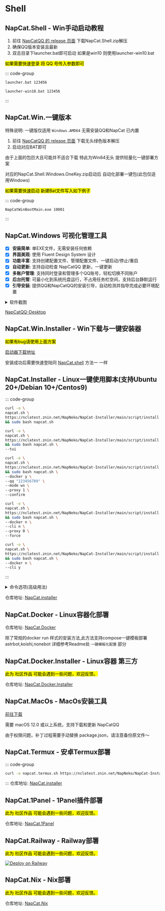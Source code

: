 # Shell

## NapCat.Shell - Win手动启动教程 <Badge type="tip" text="recommend" />

1. 前往 [NapCatQQ 的 release 页面](https://github.com/NapNeko/NapCatQQ/releases) 下载NapCat.Shell.zip解压
2. 确保QQ版本安装且最新
3. 双击目录下launcher.bat即可启动 如果是win10 则使用launcher-win10.bat

<mark>如果需要快速登录 将 QQ 号传入参数即可</mark>

::: code-group
```bash [Windows11.bat]
launcher.bat 123456
```
```bash [Windows10.bat]
launcher-win10.bat 123456
```
:::



## NapCat.Win.一键版本 <Badge type="tip" text="recommend" />
特殊说明: 一键版仅适用 ```Windows.AMD64``` 无需安装QQ和NapCat 已内置

1. 前往 [NapCatQQ 的 release 页面](https://github.com/NapNeko/NapCatQQ/releases) 下载无头绿色版本解压
2. 启动对应BAT即可

由于上面的包巨大且可能并不适合下载 特此为Win64无头 提供轻量化一键部署方案

对应的NapCat.Shell.Windows.OneKey.zip启动后 自动化部署一键包(此包仅适用Windows)

<mark>如果需要快速启动 新建Bat文件写入如下例子</mark>

::: code-group
```bash [quick.bat]
NapCatWinBootMain.exe 10001
```
:::

## NapCat.Windows 可视化管理工具
- [x] **安装简单**: 单EXE文件，无需安装任何依赖  
- [x] **界面美观**: 使用 Fluent Design System 设计  
- [x] **功能丰富**: 支持创建配置文件、管理配置文件、一键启动/停止/重启  
- [x] **自动更新**: 支持自动检查 NapCatQQ 更新，一键更新  
- [x] **多账户管理**: 支持同时登录和管理多个QQ账号，轻松切换不同账户  
- [x] **后台托管**: 可最小化到系统托盘运行，不占用任务栏空间，支持后台静默运行  
- [x] **引导安装**: 提供QQ和NapCatQQ的安装引导，自动检测并指导完成必要环境配置

<details>
  <summary>软件截图</summary>
  
  ![ncd_01.png](/assets/boot/ncd/ncd_01.png)

  ![ncd_02.png](/assets/boot/ncd/ncd_02.png)

  ![ncd_03.png](/assets/boot/ncd/ncd_03.png)

  ![ncd_04.jpg](/assets/boot/ncd/ncd_04.jpg)

  ![ncd_05.jpg](/assets/boot/ncd/ncd_05.jpg)

  ![ncd_06.png](/assets/boot/ncd/ncd_06.png)

  ![ncd_07.png](/assets/boot/ncd/ncd_07.png)

  ![ncd_08.png](/assets/boot/ncd/ncd_08.png)

</details>

[NapCatQQ-Desktop](https://github.com/NapNeko/NapCatQQ-Desktop)

## NapCat.Win.Installer - Win下载与一键安装器 <Badge type="tip" text="normal" />

<mark>如果有bug请使用上面方案</mark>

[启动器下载地址](https://github.com/NapNeko/NapCat-Win-Installer/releases)

安装成功后需要快速登陆同 [NapCat.shell](#napcatshell---win手动启动教程) 方法一 一样

## NapCat.Installer - Linux一键使用脚本(支持Ubuntu 20+/Debian 10+/Centos9)    <Badge type="tip" text="recommend" /> 

::: code-group
```bash [通用安装]
curl -o \
napcat.sh \
https://nclatest.znin.net/NapNeko/NapCat-Installer/main/script/install.sh \
&& sudo bash napcat.sh
```
```bash [可视化安装]
curl -o \
napcat.sh \
https://nclatest.znin.net/NapNeko/NapCat-Installer/main/script/install.sh \
&& sudo bash napcat.sh \
--tui
```
```bash [Docker安装]
curl -o \
napcat.sh \
https://nclatest.znin.net/NapNeko/NapCat-Installer/main/script/install.sh \
&& sudo bash napcat.sh \
--docker y \
--qq "123456789" \
--mode ws \
--proxy 1 \
--confirm
```

```bash [Shell强制重装]
curl -o \
napcat.sh \
https://nclatest.znin.net/NapNeko/NapCat-Installer/main/script/install.sh \
&& sudo bash napcat.sh \
--docker n \
--cli n \
--proxy 0 \
--force
```

```bash [TUI-CLI安装]
curl -o \
napcat.sh \
https://nclatest.znin.net/NapNeko/NapCat-Installer/main/script/install.sh \
&& sudo bash napcat.sh \
--docker n \
--cli y 
```
:::

<details>
  <summary>命令选项(高级用法)</summary>

  0. `--tui` 使用`tui`可视化交互安装
   
  1. `--docker` [y/n]: 使用 Docker 进行安装 (y) 或使用 Shell 直接安装 (n)
      - Docker 安装: 将 NapCat 运行在隔离的容器环境中，方便管理和迁移，但需要先安装 Docker
      - Shell 安装: 直接在当前系统环境中安装 NapCat 及其依赖
      - `--qq`, `--mode`, `--confirm`: Docker 安装时使用的参数

  2. `--cli` [y/n]: 是否安装 NapCat TUI-CLI  (命令行UI工具) 
      - `NapCat TUI-CLI` : 允许你在 ssh、没有桌面、WebUI 难以使用的情况下可视化交互配置 Napcat

  3. `--proxy` [0-6]: 指定下载时使用的代理服务器序号, Docker安装可选0-7, shell安装可选0-5

  4. `--force` 传入则执行shell强制重装

</details>

仓库地址: [NapCat.installer](https://github.com/NapNeko/NapCat-Installer)

## NapCat.Docker - Linux容器化部署 <Badge type="tip" text="recommend" />

仓库地址: [NapCat.Docker](https://github.com/NapNeko/NapCat-Docker)

除了常规的docker run 样式的安装方法,此方法支持compose一键模板部署 astrbot,koishi,nonebot 详细参考Readme处 `一键模板化配置` 部分

## NapCat.Docker.Installer - Linux容器 第三方 <Badge type="tip" text="recommend" />
<mark>此为 社区作品 可能会遇到一些问题，欢迎反馈。</mark>

仓库地址: [NapCat.Docker.Installer](https://github.com/Fahaxikiii/napcat-scripts)

## NapCat.MacOs - MacOs安装工具 <Badge type="tip" text="recommend" />

[前往下载](https://github.com/NapNeko/NapCat-Mac-Installer/releases/)

需要 macOS 12.0 或以上系统，支持下载和更新 NapCatQQ

由于权限问题，补丁过程需要手动替换 package.json，请注意备份原文件～

## NapCat.Termux - 安卓Termux部署 <Badge type="tip" text="recommend" />
::: code-group

```bash [Termux]
curl -o napcat.termux.sh https://nclatest.znin.net/NapNeko/NapCat-Installer/main/script/install.termux.sh && bash napcat.termux.sh
```

::: 
仓库地址: [NapCat.installer](https://github.com/NapNeko/NapCat-Installer)

## NapCat.1Panel - 1Panel插件部署 <Badge type="tip" text="community" />

<mark>此为 社区作品 可能会遇到一些问题，欢迎反馈。</mark>

仓库地址: [NapCat.1Panel](https://github.com/Fahaxikiii/napcat-1panel)

## NapCat.Railway - Railway部署 <Badge type="tip" text="community" />

<mark>此为 社区作品 可能会遇到一些问题，欢迎反馈。</mark>

[![Deploy on Railway](https://railway.app/button.svg)](https://railway.app/template/aRUNRZ?referralCode=Ns2Kracy)

## NapCat.Nix - Nix部署 <Badge type="tip" text="community" />

<mark>此为 社区作品 可能会遇到一些问题，欢迎反馈。</mark>

仓库地址: [NapCat.Nix](https://github.com/initialencounter/napcat.nix)